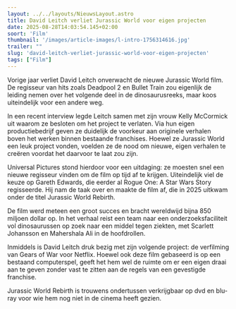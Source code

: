 ```yaml
---
layout: ../../layouts/NieuwsLayout.astro
title: David Leitch verliet Jurassic World voor eigen projecten
date: 2025-08-28T14:03:54.145+02:00
soort: 'Film'
thumbnail: '/images/article-images/l-intro-1756314616.jpg'
trailer: ""
slug: 'david-leitch-verliet-jurassic-world-voor-eigen-projecten'
tags: ["Film"]
---
```


Vorige jaar verliet David Leitch onverwacht de nieuwe Jurassic World film. De
regisseur van hits zoals Deadpool 2 en Bullet Train zou eigenlijk de leiding
nemen over het volgende deel in de dinosaurusreeks, maar koos uiteindelijk voor
een andere weg.

In een recent interview legde Leitch samen met zijn vrouw Kelly McCormick uit
waarom ze besloten om het project te verlaten. Via hun eigen productiebedrijf
geven ze duidelijk de voorkeur aan originele verhalen boven het werken binnen
bestaande franchises. Hoewel ze Jurassic World een leuk project vonden, voelden
ze de nood om nieuwe, eigen verhalen te creëren voordat het daarvoor te laat zou
zijn.

Universal Pictures stond hierdoor voor een uitdaging: ze moesten snel een nieuwe
regisseur vinden om de film op tijd af te krijgen. Uiteindelijk viel de keuze op
Gareth Edwards, die eerder al Rogue One: A Star Wars Story regisseerde. Hij nam
de taak over en maakte de film af, die in 2025 uitkwam onder de titel Jurassic
World Rebirth.

De film werd meteen een groot succes en bracht wereldwijd bijna 850 miljoen
dollar op. In het verhaal reist een team naar een onderzoeksfaciliteit vol
dinosaurussen op zoek naar een middel tegen ziekten, met Scarlett Johansson en
Mahershala Ali in de hoofdrollen.

Inmiddels is David Leitch druk bezig met zijn volgende project: de verfilming
van Gears of War voor Netflix. Hoewel ook deze film gebaseerd is op een bestaand
computerspel, geeft het hem wel de ruimte om er een eigen draai aan te geven
zonder vast te zitten aan de regels van een gevestigde franchise.

Jurassic World Rebirth is trouwens ondertussen verkrijgbaar op dvd en blu-ray
voor wie hem nog niet in de cinema heeft gezien.
